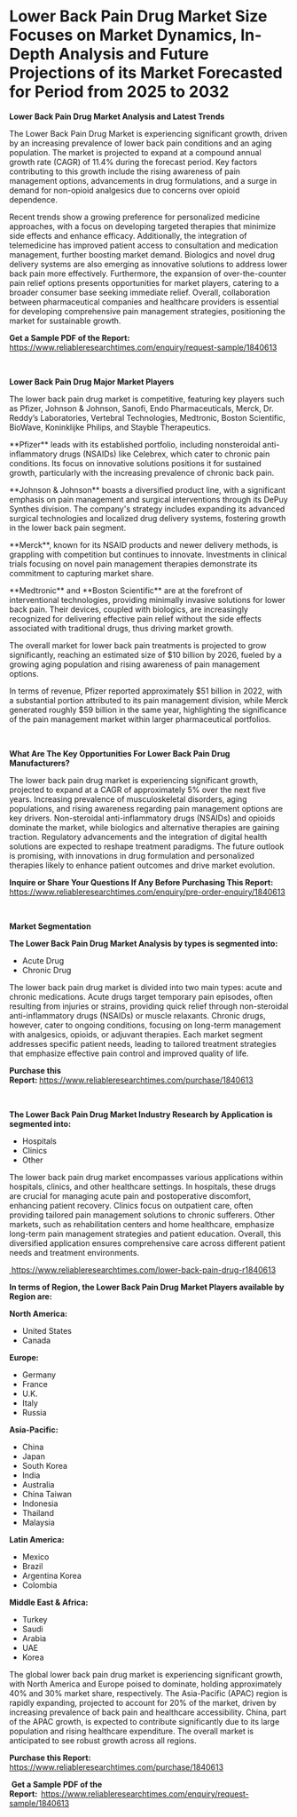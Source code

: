 <p><h1>Lower Back Pain Drug Market Size Focuses on Market Dynamics, In-Depth Analysis and Future Projections of its Market Forecasted for Period from 2025 to 2032</h1></p><p><strong>Lower Back Pain Drug Market Analysis and Latest Trends</strong></p>
<p><p>The Lower Back Pain Drug Market is experiencing significant growth, driven by an increasing prevalence of lower back pain conditions and an aging population. The market is projected to expand at a compound annual growth rate (CAGR) of 11.4% during the forecast period. Key factors contributing to this growth include the rising awareness of pain management options, advancements in drug formulations, and a surge in demand for non-opioid analgesics due to concerns over opioid dependence.</p><p>Recent trends show a growing preference for personalized medicine approaches, with a focus on developing targeted therapies that minimize side effects and enhance efficacy. Additionally, the integration of telemedicine has improved patient access to consultation and medication management, further boosting market demand. Biologics and novel drug delivery systems are also emerging as innovative solutions to address lower back pain more effectively. Furthermore, the expansion of over-the-counter pain relief options presents opportunities for market players, catering to a broader consumer base seeking immediate relief. Overall, collaboration between pharmaceutical companies and healthcare providers is essential for developing comprehensive pain management strategies, positioning the market for sustainable growth.</p></p>
<p><strong>Get a Sample PDF of the Report:&nbsp;</strong> <a href="https://www.reliableresearchtimes.com/enquiry/request-sample/1840613?utm_campaign=3354&utm_medium=2&utm_source=Github&utm_content=ia&utm_term=19042025&utm_id=lower-back-pain-drug">https://www.reliableresearchtimes.com/enquiry/request-sample/1840613</a></p>
<p>&nbsp;</p>
<p><strong>Lower Back Pain Drug Major Market Players</strong></p>
<p><p>The lower back pain drug market is competitive, featuring key players such as Pfizer, Johnson & Johnson, Sanofi, Endo Pharmaceuticals, Merck, Dr. Reddy’s Laboratories, Vertebral Technologies, Medtronic, Boston Scientific, BioWave, Koninklijke Philips, and Stayble Therapeutics. </p><p>**Pfizer** leads with its established portfolio, including nonsteroidal anti-inflammatory drugs (NSAIDs) like Celebrex, which cater to chronic pain conditions. Its focus on innovative solutions positions it for sustained growth, particularly with the increasing prevalence of chronic back pain.</p><p>**Johnson & Johnson** boasts a diversified product line, with a significant emphasis on pain management and surgical interventions through its DePuy Synthes division. The company's strategy includes expanding its advanced surgical technologies and localized drug delivery systems, fostering growth in the lower back pain segment.</p><p>**Merck**, known for its NSAID products and newer delivery methods, is grappling with competition but continues to innovate. Investments in clinical trials focusing on novel pain management therapies demonstrate its commitment to capturing market share.</p><p>**Medtronic** and **Boston Scientific** are at the forefront of interventional technologies, providing minimally invasive solutions for lower back pain. Their devices, coupled with biologics, are increasingly recognized for delivering effective pain relief without the side effects associated with traditional drugs, thus driving market growth.</p><p>The overall market for lower back pain treatments is projected to grow significantly, reaching an estimated size of $10 billion by 2026, fueled by a growing aging population and rising awareness of pain management options. </p><p>In terms of revenue, Pfizer reported approximately $51 billion in 2022, with a substantial portion attributed to its pain management division, while Merck generated roughly $59 billion in the same year, highlighting the significance of the pain management market within larger pharmaceutical portfolios.</p></p>
<p>&nbsp;</p>
<p><strong>What Are The Key Opportunities For Lower Back Pain Drug Manufacturers?</strong></p>
<p><p>The lower back pain drug market is experiencing significant growth, projected to expand at a CAGR of approximately 5% over the next five years. Increasing prevalence of musculoskeletal disorders, aging populations, and rising awareness regarding pain management options are key drivers. Non-steroidal anti-inflammatory drugs (NSAIDs) and opioids dominate the market, while biologics and alternative therapies are gaining traction. Regulatory advancements and the integration of digital health solutions are expected to reshape treatment paradigms. The future outlook is promising, with innovations in drug formulation and personalized therapies likely to enhance patient outcomes and drive market evolution.</p></p>
<p><strong>Inquire or Share Your Questions If Any Before Purchasing This Report:</strong> <a href="https://www.reliableresearchtimes.com/enquiry/pre-order-enquiry/1840613?utm_campaign=3354&utm_medium=2&utm_source=Github&utm_content=ia&utm_term=19042025&utm_id=lower-back-pain-drug">https://www.reliableresearchtimes.com/enquiry/pre-order-enquiry/1840613</a></p>
<p>&nbsp;</p>
<p><strong>Market Segmentation</strong></p>
<p><strong>The Lower Back Pain Drug Market Analysis by types is segmented into:</strong></p>
<p><ul><li>Acute Drug</li><li>Chronic Drug</li></ul></p>
<p><p>The lower back pain drug market is divided into two main types: acute and chronic medications. Acute drugs target temporary pain episodes, often resulting from injuries or strains, providing quick relief through non-steroidal anti-inflammatory drugs (NSAIDs) or muscle relaxants. Chronic drugs, however, cater to ongoing conditions, focusing on long-term management with analgesics, opioids, or adjuvant therapies. Each market segment addresses specific patient needs, leading to tailored treatment strategies that emphasize effective pain control and improved quality of life.</p></p>
<p><strong>Purchase this Report:&nbsp;</strong><a href="https://www.reliableresearchtimes.com/purchase/1840613?utm_campaign=3354&utm_medium=2&utm_source=Github&utm_content=ia&utm_term=19042025&utm_id=lower-back-pain-drug">https://www.reliableresearchtimes.com/purchase/1840613</a></p>
<p>&nbsp;</p>
<p><strong>The Lower Back Pain Drug Market Industry Research by Application is segmented into:</strong></p>
<p><ul><li>Hospitals</li><li>Clinics</li><li>Other</li></ul></p>
<p><p>The lower back pain drug market encompasses various applications within hospitals, clinics, and other healthcare settings. In hospitals, these drugs are crucial for managing acute pain and postoperative discomfort, enhancing patient recovery. Clinics focus on outpatient care, often providing tailored pain management solutions to chronic sufferers. Other markets, such as rehabilitation centers and home healthcare, emphasize long-term pain management strategies and patient education. Overall, this diversified application ensures comprehensive care across different patient needs and treatment environments.</p></p>
<p><a href="https://www.reliableresearchtimes.com/lower-back-pain-drug-r1840613?utm_campaign=3354&utm_medium=2&utm_source=Github&utm_content=ia&utm_term=19042025&utm_id=lower-back-pain-drug">&nbsp;https://www.reliableresearchtimes.com/lower-back-pain-drug-r1840613</a></p>
<p><strong>In terms of Region, the Lower Back Pain Drug Market Players available by Region are:</strong></p>
<p>
    <p> <strong> North America: </strong>
        <ul>
            <li>United States</li>
            <li>Canada</li>
        </ul>
        </p> 
    <p> <strong> Europe: </strong>
        <ul>
            <li>Germany</li>
            <li>France</li>
            <li>U.K.</li>
            <li>Italy</li>
            <li>Russia</li>
        </ul>
        </p> 
    <p> <strong> Asia-Pacific: </strong>
        <ul>
            <li>China</li>
            <li>Japan</li>
            <li>South Korea</li>
            <li>India</li>
            <li>Australia</li>
            <li>China Taiwan</li>
            <li>Indonesia</li>
            <li>Thailand</li>
            <li>Malaysia</li>
        </ul>
        </p> 
    <p> <strong> Latin America: </strong>
        <ul>
            <li>Mexico</li>
            <li>Brazil</li>
            <li>Argentina Korea</li>
            <li>Colombia</li>
        </ul>
        </p> 
    <p> <strong> Middle East & Africa: </strong>
        <ul>
            <li>Turkey</li>
            <li>Saudi</li>
            <li>Arabia</li>
            <li>UAE</li>
            <li>Korea</li>
        </ul>
    </p>
    </p>
<p><p>The global lower back pain drug market is experiencing significant growth, with North America and Europe poised to dominate, holding approximately 40% and 30% market share, respectively. The Asia-Pacific (APAC) region is rapidly expanding, projected to account for 20% of the market, driven by increasing prevalence of back pain and healthcare accessibility. China, part of the APAC growth, is expected to contribute significantly due to its large population and rising healthcare expenditure. The overall market is anticipated to see robust growth across all regions.</p></p>
<p><strong>Purchase this Report: </strong><a href="https://www.reliableresearchtimes.com/purchase/1840613?utm_campaign=3354&utm_medium=2&utm_source=Github&utm_content=ia&utm_term=19042025&utm_id=lower-back-pain-drug">https://www.reliableresearchtimes.com/purchase/1840613</a></p>
<p>&nbsp;<strong>Get a Sample PDF of the Report:&nbsp;&nbsp;</strong><a href="https://www.reliableresearchtimes.com/enquiry/request-sample/1840613?utm_campaign=3354&utm_medium=2&utm_source=Github&utm_content=ia&utm_term=19042025&utm_id=lower-back-pain-drug">https://www.reliableresearchtimes.com/enquiry/request-sample/1840613</a></p>
<p><strong></strong></p>
<p><p></p><p></p><p></p></p>